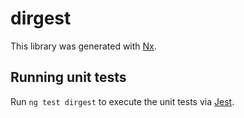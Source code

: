 # dirgest

This library was generated with [Nx](https://nx.dev).

## Running unit tests

Run `ng test dirgest` to execute the unit tests via [Jest](https://jestjs.io).
